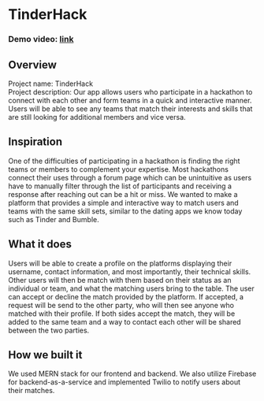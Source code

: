 # TinderHack
### Demo video: [link](https://youtu.be/X1gCdiHOfqY)
## Overview
Project name: TinderHack <br>
Project description: Our app allows users who participate in a hackathon to connect with each other and form teams in a quick and interactive manner. Users will be able to see any teams that match their interests and skills that are still looking for additional members and vice versa.

## Inspiration
One of the difficulties of participating in a hackathon is finding the right teams or members to complement your expertise. Most hackathons connect their uses through a forum page which can be unintuitive as users have to manually filter through the list of participants and receiving a response after reaching out can be a hit or miss. We wanted to make a platform that provides a simple and interactive way to match users and teams with the same skill sets, similar to the dating apps we know today such as Tinder and Bumble.

## What it does
Users will be able to create a profile on the platforms displaying their username, contact information, and most importantly, their technical skills. Other users will then be match with them based on their status as an individual or team, and what the matching users bring to the table. The user can accept or decline the match provided by the platform. If accepted, a request will be send to the other party, who will then see anyone who matched with their profile. If both sides accept the match, they will be added to the same team and a way to contact each other will be shared between the two parties.

## How we built it
We used MERN stack for our frontend and backend. We also utilize Firebase for backend-as-a-service and implemented Twilio to notify users about their matches.
